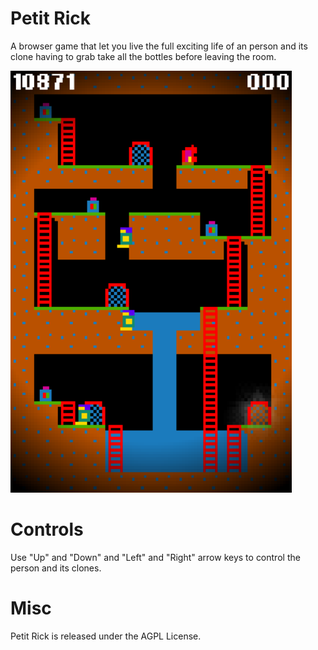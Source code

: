 # Petit Rick

A browser game that let you live the full exciting life of an person and its clone having to grab take all the bottles before leaving the room.

![screenshot](https://github.com/lespin/petit-rick/blob/master/screenshot.png?raw=true)

# Controls

Use "Up" and "Down" and "Left" and "Right" arrow keys to control the person and its clones.

# Misc

Petit Rick is released under the AGPL License.

